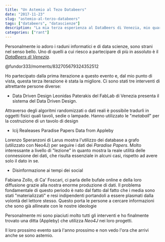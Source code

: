 ```yaml
---
title: "Un Astemio al Tezo Databeers"
date: "2017-11-23"
slug: "astemio-al-terzo-databeers"
tags: ["databeers", "datascienze"]
description: "La mia terza esperienza al DataBeers di Venezia, mio quarto Databeers"
categories: ["rant"]
---
```


Personalmente io adoro i raduni informatici e di data scienze, sono strani nel senso bello. Uno di quelli a cui riesco a partecipare di più in assoluto è il _*[DataBeers di Venezia](https://databeersvce.tumblr.com)*_. 

@fundor333/moments/832705679324352512

Ho partecipato dalla prima iterazione a questo evento e, dal mio punto di vista, questa terza iterazione è stata la migliore. 
Ci sono stati tre interventi di altrettante persone diverse:

* Data Driven Design
Leonidas Paterakis del FabLab di Venezia presenta il sistema del Data Driven Design.

Attraverso degli algoritmi randomizzati o dati reali è possibile tradurli in oggetti fisici quali tavoli, sedie o lampade. 
Hanno utilizzato le "_metaball_" per la costruzione di un tavolo di design

* Icij Realeases Paradise Papers Data from Appleby

Lorenzo Speranzoni di Larus mostra l'utilizzo dei database a grafo (utilizzato con Neo4J) per seguire i dati dei _Paradise Papers_.
Molto interessante a livello di "lezione" in quanto mostra la reale utilità delle connessione dei dati, che risulta essenziale in alcuni casi, rispetto ad avere solo il dato in se.

* Disinformazione ai tempi dei social

Fabiana Zollo, di Ca' Foscari, ci parla delle bufale online e della loro diffusione grazie alla nostra enorme produzione di dati. 
Il problema fondamentale di questo periodo è nato dal fatto dal fatto che i media sono stati "materializzati" e resi indipendenti portandoli a essere plasmati dalla volontà del lettore stesso. Questo porta le persone a cercare informazioni che sono già allineate con le nostre ideologie


Personalmente mi sono piaciuti molto tutti gli interventi e ho finalmente trovato una ditta (Appleby) che utilizza _Neo4J_ nei loro progetti. 

Il loro prossimo evento sarà l'anno prossimo e non vedo l'ora che arrivi anche se sono astemio.
